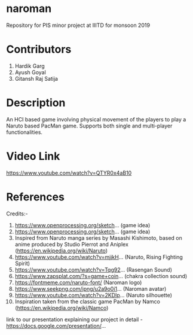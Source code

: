 # naroman
Repository for PIS minor project at IIITD for monsoon 2019

# Contributors
1. Hardik Garg
2. Ayush Goyal
3. Gitansh Raj Satija

# Description
An HCI based game involving physical movement of the players to play a Naruto based PacMan game. Supports both single and multi-player functionalities.

# Video Link
https://www.youtube.com/watch?v=QTYR0x4aB10

# References
Credits:-
1. https://www.openprocessing.org/sketch... (game idea)
2. https://www.openprocessing.org/sketch... (game idea)
3. Inspired from Naruto manga series by Masashi Kishimoto, based on anime produced by Studio Pierrot and Aniplex (https://en.wikipedia.org/wiki/Naruto)
4. https://www.youtube.com/watch?v=mjjkH...  (Naruto, Rising Fighting Spirit)
5. https://www.youtube.com/watch?v=Tqg92... (Rasengan Sound)
6. https://www.zapsplat.com/?s=game+coin... (chakra collection sound)
7. https://fontmeme.com/naruto-font/ (Naroman logo)
8. https://www.seekpng.com/ipng/u2a9o0i1... (Naroman avatar)
9. https://www.youtube.com/watch?v=2KDIp... (Naruto silhouette)
10. Inspiration taken from the classic game PacMan by Namco (https://en.wikipedia.org/wiki/Namco)

link to our presentation explaining our project in detail - https://docs.google.com/presentation/...
